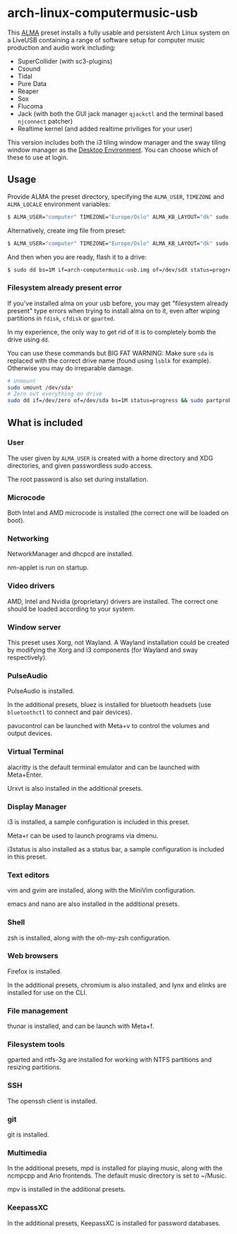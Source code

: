 # arch-linux-computermusic-usb

This [ALMA](https://github.com/r-darwish/alma) preset installs a fully usable and persistent Arch Linux system on a LiveUSB containing a range of software setup for computer music production and audio work including:

- SuperCollider (with sc3-plugins)
- Csound
- Tidal
- Pure Data
- Reaper
- Sox
- Flucoma
- Jack (with both the GUI jack manager `qjackctl` and the terminal based `njconnect` patcher)
- Realtime kernel (and added realtime priviliges for your user)

This version includes both the i3 tiling window manager and the sway tiling window manager as the [Desktop Environment](https://wiki.archlinux.org/index.php/Desktop_environment). You can choose which of these to use at login.

## Usage
Provide ALMA the preset directory, specifying the `ALMA_USER`, `TIMEZONE` and `ALMA_LOCALE` environment variables:

```bash
$ ALMA_USER="computer" TIMEZONE="Europe/Oslo" ALMA_KB_LAYOUT="dk" sudo -E alma create --presets preset
```

Alternatively, create img file from preset:

```bash
$ ALMA_USER="computer" TIMEZONE="Europe/Oslo" ALMA_KB_LAYOUT="dk" sudo -E alma create --presets preset --image 10GiB arch-computermusic-usb.img
```

And then when you are ready, flash it to a drive:

```bash
$ sudo dd bs=1M if=arch-computermusic-usb.img of=/dev/sdX status=progress
```

### Filesystem already present error
If you've installed alma on your usb before, you may get "filesystem already present" type errors when trying to install alma on to it, even after wiping partitions in `fdisk`, `cfdisk` or `gparted`.

In my experience, the only way to get rid of it is to completely bomb the drive using `dd`.

You can use these commands but BIG FAT WARNING: Make sure `sda` is replaced with the correct drive name (found using `lsblk` for example). Otherwise you may do irreparable damage.

```bash
# Unmount
sudo umount /dev/sda*
# Zero out everything on drive
sudo dd if=/dev/zero of=/dev/sda bs=1M status=progress && sudo partprobe
```

## What is included
### User
The user given by `ALMA_USER` is created with a home directory and XDG directories, and given passwordless sudo access.

The root password is also set during installation.

### Microcode

Both Intel and AMD microcode is installed (the correct one will be loaded on boot).

### Networking

NetworkManager and dhcpcd are installed.

nm-applet is run on startup.

### Video drivers

AMD, Intel and Nvidia (proprietary) drivers are installed. The correct one should be loaded according to your system.

### Window server

This preset uses Xorg, not Wayland. A Wayland installation could be created by modifying the Xorg and i3 components (for Wayland and sway respectively).

### PulseAudio

PulseAudio is installed. 

In the additional presets, bluez is installed for bluetooth headsets (use `bluetoothctl` to connect and pair devices).

pavucontrol can be launched with Meta+v to control the volumes and output devices.

### Virtual Terminal

alacritty is the default terminal emulator and can be launched with Meta+Enter.

Urxvt is also installed in the additional presets.

### Display Manager

i3 is installed, a sample configuration is included in this preset.

Meta+r can be used to launch programs via dmenu.

i3status is also installed as a status bar, a sample configuration is included in this preset.

### Text editors

vim and gvim are installed, along with the MiniVim configuration.

emacs and nano are also installed in the additional presets.

### Shell

zsh is installed, along with the oh-my-zsh configuration.

### Web browsers

Firefox is installed.

In the additional presets, chromium is also installed, and
lynx and elinks are installed for use on the CLI.

### File management

thunar is installed, and can be launch with Meta+f.

### Filesystem tools

gparted and ntfs-3g are installed for working with NTFS partitions and resizing partitions.

### SSH

The openssh client is installed.

### git

git is installed.

### Multimedia

In the additional presets, mpd is installed for playing music,
along with the ncmpcpp and Ario frontends.
The default music directory is set to ~/Music.

mpv is installed in the additional presets.

### KeepassXC

In the additional presets, KeepassXC is installed for password databases.

